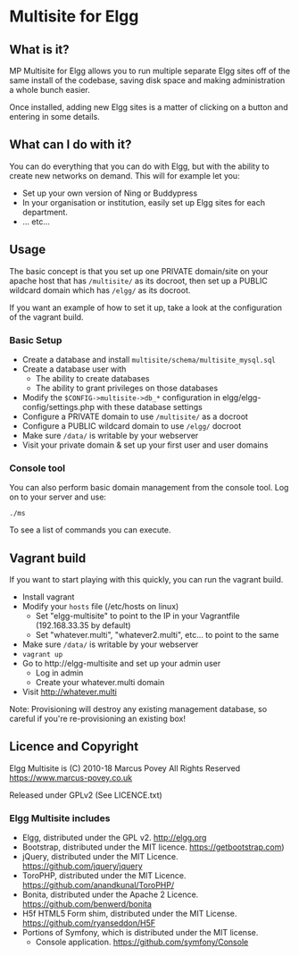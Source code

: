 # Multisite for Elgg

## What is it?

MP Multisite for Elgg allows you to run multiple separate Elgg 
sites off of the same install of the codebase, saving disk 
space and making administration a whole bunch easier.

Once installed, adding new Elgg sites is a matter of clicking 
on a button and entering in some details.

## What can I do with it?

You can do everything that you can do with Elgg, but with the 
ability to create new networks on demand. This will for example 
let you:

* Set up your own version of Ning or Buddypress
* In your organisation or institution, easily set up Elgg 
  sites for each department.
* ... etc...


## Usage

The basic concept is that you set up one PRIVATE domain/site on your apache host
that has ```/multisite/``` as its docroot, then set up a PUBLIC wildcard domain which has ```/elgg/```
as its docroot.

If you want an example of how to set it up, take a look at the configuration of the vagrant build.

### Basic Setup

* Create a database and install ```multisite/schema/multisite_mysql.sql```
* Create a database user with
  * The ability to create databases
  * The ability to grant privileges on those databases
* Modify the ```$CONFIG->multisite->db_*``` configuration in elgg/elgg-config/settings.php with these database settings
* Configure a PRIVATE domain to use ```/multisite/``` as a docroot
* Configure a PUBLIC wildcard domain to use ```/elgg/``` docroot
* Make sure ```/data/``` is writable by your webserver
* Visit your private domain & set up your first user and user domains

### Console tool

You can also perform basic domain management from the console tool. Log on to your server and use:

```
./ms
```

To see a list of commands you can execute.

## Vagrant build

If you want to start playing with this quickly, you can run the vagrant build.

* Install vagrant
* Modify your ```hosts``` file (/etc/hosts on linux)
  * Set "elgg-multisite" to point to the IP in your Vagrantfile (192.168.33.35 by default)
  * Set "whatever.multi", "whatever2.multi", etc... to point to the same
* Make sure ```/data/``` is writable by your webserver
* ```vagrant up```
* Go to http://elgg-multisite and set up your admin user
  * Log in admin
  * Create your whatever.multi domain
* Visit http://whatever.multi

Note: Provisioning will destroy any existing management database, so careful if you're re-provisioning an existing box!

## Licence and Copyright 

Elgg Multisite is (C) 2010-18 Marcus Povey All Rights Reserved 
    <https://www.marcus-povey.co.uk>

Released under GPLv2 (See LICENCE.txt)

### Elgg Multisite includes

* Elgg, distributed under the GPL v2. http://elgg.org
* Bootstrap, distributed under the MIT licence. https://getbootstrap.com)
* jQuery, distributed under the MIT Licence. https://github.com/jquery/jquery
* ToroPHP, distributed under the MIT Licence. https://github.com/anandkunal/ToroPHP/
* Bonita, distributed under the Apache 2 Licence. https://github.com/benwerd/bonita
* H5f HTML5 Form shim, distributed under the MIT License. https://github.com/ryanseddon/H5F
* Portions of Symfony, which is distributed under the MIT license.
  * Console application. https://github.com/symfony/Console